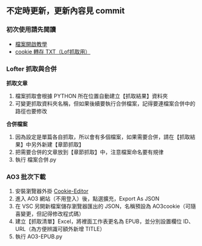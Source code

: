 ## 不定時更新，更新內容見 commit

### 初次使用請先閱讀
- [檔案開啟教學](https://rainbow-argon-393.notion.site/VSC-Python-py-5204886a37dd483fb71130161ba479d3?pvs=4)  
- [cookie 轉存 TXT（Lof抓取用）](https://rainbow-argon-393.notion.site/LOFTER-cookies-1326c803ace38073b66ed19a192985d8?pvs=4)

### Lofter 抓取與合併

**抓取文章**
1. 檔案抓取會根據 PYTHON 所在位置自動建立【抓取結果】資料夾
2. 可變更抓取資料夾名稱，但如果後續要執行合併檔案，記得要連檔案合併中的路徑也要修改

**合併檔案**
1. 因為設定是單篇各自抓取，所以會有多個檔案，如果需要合併，請在【抓取結果】中另外新建【章節抓取】
2. 把需要合併的文章放到【章節抓取】中，注意檔案命名要有規律
3. 執行 檔案合併.py

### AO3 批次下載
1. 安裝瀏覽器外掛 [Cookie-Editor](https://chrome.google.com/webstore/detail/cookie-editor/hlkenndednhfkekhgcdicdfddnkalmdm)
2. 進入 AO3 網站（不用登入）後，點選擴充，Export As JSON
3. 在 VSC 另開新檔案儲存瀏覽器匯出的 JSON，名稱預設為 AO3cookie（可隨喜變更，但記得修改程式碼）
4. 建立【抓取清單】Excel，將裡面工作表更名為 EPUB，並分別設置欄位 ID、URL（為方便辨識可額外新增 TITLE）
5. 執行 AO3-EPUB.py
